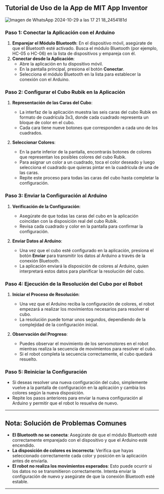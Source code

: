 ## Tutorial de Uso de la App de MIT App Inventor
![Imagen de WhatsApp 2024-10-29 a las 17 21 18_2454181d](https://github.com/user-attachments/assets/bbf5f0b5-73d8-4eff-8627-dbd69102c5bd)

### Paso 1: Conectar la Aplicación con el Arduino

1. **Emparejar el Módulo Bluetooth**: En el dispositivo móvil, asegúrate de que el Bluetooth esté activado. Busca el módulo Bluetooth (por ejemplo, HC-05 o HC-06) en la lista de dispositivos y empareja con él.
2. **Conectar desde la Aplicación**:
   - Abre la aplicación en tu dispositivo móvil.
   - En la pantalla principal, presiona el botón **Conectar**.
   - Selecciona el módulo Bluetooth en la lista para establecer la conexión con el Arduino.

### Paso 2: Configurar el Cubo Rubik en la Aplicación

1. **Representación de las Caras del Cubo**:
   - La interfaz de la aplicación muestra las seis caras del cubo Rubik en formato de cuadrícula 3x3, donde cada cuadrado representa un bloque de color en el cubo.
   - Cada cara tiene nueve botones que corresponden a cada uno de los cuadrados.

2. **Seleccionar Colores**:
   - En la parte inferior de la pantalla, encontrarás botones de colores que representan los posibles colores del cubo Rubik.
   - Para asignar un color a un cuadrado, toca el color deseado y luego selecciona el cuadrado que quieras pintar en la cuadrícula de una de las caras.
   - Repite este proceso para todas las caras del cubo hasta completar la configuración.

### Paso 3: Enviar la Configuración al Arduino

1. **Verificación de la Configuración**:
   - Asegúrate de que todas las caras del cubo en la aplicación coincidan con la disposición real del cubo Rubik.
   - Revisa cada cuadrado y color en la pantalla para confirmar la configuración.

2. **Enviar Datos al Arduino**:
   - Una vez que el cubo esté configurado en la aplicación, presiona el botón **Enviar** para transmitir los datos al Arduino a través de la conexión Bluetooth.
   - La aplicación enviará la disposición de colores al Arduino, quien interpretará estos datos para planificar la resolución del cubo.

### Paso 4: Ejecución de la Resolución del Cubo por el Robot

1. **Iniciar el Proceso de Resolución**:
   - Una vez que el Arduino reciba la configuración de colores, el robot empezará a realizar los movimientos necesarios para resolver el cubo.
   - La resolución puede tomar unos segundos, dependiendo de la complejidad de la configuración inicial.

2. **Observación del Progreso**:
   - Puedes observar el movimiento de los servomotores en el robot mientras realiza la secuencia de movimientos para resolver el cubo.
   - Si el robot completa la secuencia correctamente, el cubo quedará resuelto.

### Paso 5: Reiniciar la Configuración

- Si deseas resolver una nueva configuración del cubo, simplemente vuelve a la pantalla de configuración en la aplicación y cambia los colores según la nueva disposición.
- Repite los pasos anteriores para enviar la nueva configuración al Arduino y permitir que el robot lo resuelva de nuevo.

---

## Nota: Solución de Problemas Comunes

- **El Bluetooth no se conecta**: Asegúrate de que el módulo Bluetooth esté correctamente emparejado con el dispositivo y que el Arduino esté encendido.
- **La disposición de colores es incorrecta**: Verifica que hayas seleccionado correctamente cada color y posición en la aplicación antes de enviarla.
- **El robot no realiza los movimientos esperados**: Esto puede ocurrir si los datos no se transmitieron correctamente. Intenta enviar la configuración de nuevo y asegúrate de que la conexión Bluetooth esté estable.

---
